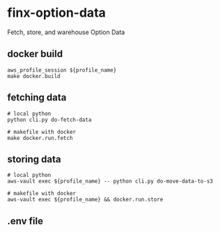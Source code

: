 # finx-option-data
Fetch, store, and warehouse Option Data

## docker build
```
aws_profile_session ${profile_name}
make docker.build
```

## fetching data
```
# local python
python cli.py do-fetch-data

# makefile with docker
make docker.run.fetch
```

## storing data
```
# local python
aws-vault exec ${profile_name} -- python cli.py do-move-data-to-s3

# makefile with docker
aws-vault exec ${profile_name} && docker.run.store
```

## .env file



